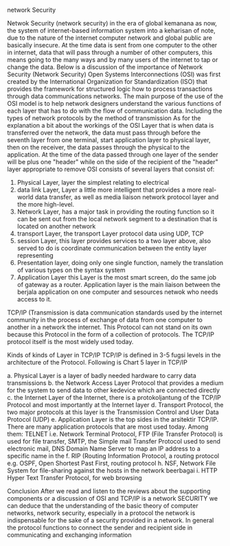 network Security

Netwok Security (network security) in the era of global kemanana as now, the system of internet-based information system into a keharisan of note, due to the nature of the internet computer network and global public are basically insecure. At the time data is sent from one computer to the other in internet, data that will pass through a number of other computers, this means going to the many ways and by many users of the internet to tap or change the data. Below is a discussion of the importance of Network Security (Network Security)
Open Systems Interconnections (OSI) was first created by the International Organization for Standardization (ISO) that provides the framework for structured logic how to process transactions through data communications networks.
The main purpose of the use of the OSI model is to help network designers understand the various functions of each layer that has to do with the flow of communication data. Including the types of network protocols by the method of transmission
As for the explanation a bit about the workings of the OSI Layer that is when data is transferred over the network, the data must pass through before the seventh layer from one terminal, start application layer to physical layer, then on the receiver, the data passes through the physical to the application. At the time of the data passed through one layer of the sender will be plus one "header" while on the side of the recipient of the "header" layer appropriate to remove
OSI consists of several layers that consist of:
1. Physical Layer, layer the simplest relating to electrical
2. data link Layer, Layer a little more intelligent that provides a more real-world data transfer, as well as media liaison network protocol layer and the more high-level.
3. Network Layer, has a major task in providing the routing function so it can be sent out from the local network segment to a destination that is located on another network
4. transport Layer, the transport Layer protocol data using UDP, TCP
5. session Layer, this layer provides services to a two layer above, also served to do is coordinate communication between the entity layer representing
6. Presentation layer, doing only one single function, namely the translation of various types on the syntax system
7. Application Layer this Layer is the most smart screen, do the same job of gateway as a router. Application layer is the main liaison between the berjala application on one computer and sesources netwok who needs access to it.

TCP/IP (Transmission is data communication standards used by the internet community in the process of exchange of data from one computer to another in a network the internet. This Protocol can not stand on its own because this Protocol in the form of a collection of protocols. The TCP/IP protocol itself is the most widely used today.

Kinds of kinds of Layer in TCP/IP
TCP/IP is defined in 3-5 fugsi levels in the architecture of the Protocol. Following is Chart 5 layer in TCP/IP

a. Physical Layer is a layer of badly needed hardware to carry data transmissions
b. the Network Access Layer Protocol that provides a medium for the system to send data to other kedevice which are connected directly
c. the Internet Layer of the Internet, there is a protokoljantung of the TCP/IP Protocol and most importantly at the Internet layer
d. Transport Protocol, the two major protocols at this layer is the Transmission Control and User Data Protocol (UDP)
e. Application Layer is the top sides in the arsitektir TCP/IP. There are many application protocols that are most used today. Among them: TELNET i.e. Network Terminal Protocol, FTP (File Transfer Protocol) is used for file transfer, SMTP, the Simple mail Transfer Protocol used to send electronic mail, DNS Domain Name Server to map an IP address to a specific name in the
f. RIP (Routing Information Protocol, a routing protocol
e.g. OSPF, Open Shortest Past First, routing protocol
h. NSF, Network File System for file-sharing against the hosts in the network beerbagai
i. HTTP Hyper Text Transfer Protocol, for web browsing


Conclusion
After we read and listen to the reviews about the supporting components or a discussion of OSI and TCP/IP is a network SECURITY we can deduce that the understanding of the basic theory of computer networks, network security, especially in a protocol the network is indispensable for the sake of a security provided in a network. In general the protocol functions to connect the sender and recipient side in communicating and exchanging information
